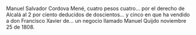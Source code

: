 Manuel Salvador Cordova Mené, cuatro pesos cuatro... por el derecho de Alcalá al 2 por ciento deducidos de doscientos... y cinco en que ha vendido a don Francisco Xavier de... un negocio llamado Manuel Quijdo noviembre 25 de 1808.